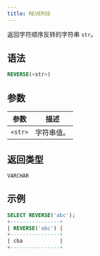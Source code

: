 ```yaml
---
title: REVERSE
---
```


返回字符顺序反转的字符串 `str`。

## 语法

```sql
REVERSE(<str>)
```

## 参数

| 参数      | 描述          |
|-----------|---------------|
| `<str>`   | 字符串值。    |

## 返回类型

`VARCHAR`

## 示例

```sql
SELECT REVERSE('abc');
+----------------+
| REVERSE('abc') |
+----------------+
| cba            |
+----------------+
```